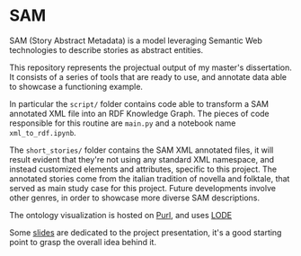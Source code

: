 # SAM

SAM (Story Abstract Metadata) is a model leveraging Semantic Web technologies to describe stories as abstract entities.

This repository represents the projectual output of my master's dissertation. It consists of a series of tools that are ready to use, and annotate data able to showcase a functioning example.

In particular the `script/` folder contains code able to transform a SAM annotated XML file into an RDF Knowledge Graph. The pieces of code responsible for this routine are `main.py` and a notebook name `xml_to_rdf.ipynb`.

The `short_stories/` folder contains the SAM XML annotated files, it will result evident that they're not using any standard XML namespace, and instead customized elements and attributes, specific to this project. The annotated stories come from the italian tradition of novella and folktale, that served as main study case for this project. Future developments involve other genres, in order to showcase more diverse SAM descriptions.

The ontology visualization is hosted on [Purl](https://purl.org/samcore), and uses [LODE](https://essepuntato.it/lode)

Some <a href="https://docs.google.com/presentation/d/1Ta8O114-qFgHT1NQn69GqJM3a26MRL-KRAPJ-actztE/edit?usp=drive_link">slides</a> are dedicated to the project presentation, it's a good starting point to grasp the overall idea behind it.
